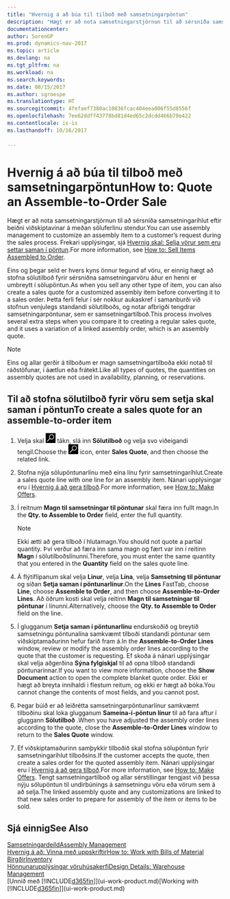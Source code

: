 ```yaml
---
title: "Hvernig á að búa til tilboð með samsetningarpöntun"
description: "Hægt er að nota samsetningarstjórnun til að sérsníða samsetningaríhlut eftir beiðni viðskiptavinar á meðan söluferlinu stendur."
documentationcenter: 
author: SorenGP
ms.prod: dynamics-nav-2017
ms.topic: article
ms.devlang: na
ms.tgt_pltfrm: na
ms.workload: na
ms.search.keywords: 
ms.date: 08/15/2017
ms.author: sgroespe
ms.translationtype: HT
ms.sourcegitcommit: 4fefaef7380ac10836fcac404eea006f55d8556f
ms.openlocfilehash: 7ee62ddff43778bd81d4ed65c2dcdd466b79e422
ms.contentlocale: is-is
ms.lasthandoff: 10/16/2017

---
```

# <a name="how-to-quote-an-assemble-to-order-sale"></a><span data-ttu-id="c544a-103">Hvernig á að búa til tilboð með samsetningarpöntun</span><span class="sxs-lookup"><span data-stu-id="c544a-103">How to: Quote an Assemble-to-Order Sale</span></span>
<span data-ttu-id="c544a-104">Hægt er að nota samsetningarstjórnun til að sérsníða samsetningaríhlut eftir beiðni viðskiptavinar á meðan söluferlinu stendur.</span><span class="sxs-lookup"><span data-stu-id="c544a-104">You can use assembly management to customize an assembly item to a customer’s request during the sales process.</span></span> <span data-ttu-id="c544a-105">Frekari upplýsingar, sjá [Hvernig skal: Selja vörur sem eru settar saman í pöntun](assembly-how-to-sell-items-assembled-to-order.md).</span><span class="sxs-lookup"><span data-stu-id="c544a-105">For more information, see [How to: Sell Items Assembled to Order](assembly-how-to-sell-items-assembled-to-order.md).</span></span>  

<span data-ttu-id="c544a-106">Eins og þegar seld er hvers kyns önnur tegund af vöru, er einnig hægt að stofna sölutilboð fyrir sérsniðna samsetningarvöru áður en henni er umbreytt í sölupöntun.</span><span class="sxs-lookup"><span data-stu-id="c544a-106">As when you sell any other type of item, you can also create a sales quote for a customized assembly item before converting it to a sales order.</span></span> <span data-ttu-id="c544a-107">Þetta ferli felur í sér nokkur aukaskref í samanburði við stofnun venjulegs standandi sölutilboðs, og notar afbrigði tengdrar samsetningarpöntunar, sem er samsetningartilboð.</span><span class="sxs-lookup"><span data-stu-id="c544a-107">This process involves several extra steps when you compare it to creating a regular sales quote, and it uses a variation of a linked assembly order, which is an assembly quote.</span></span>

> [!NOTE]  
>  <span data-ttu-id="c544a-108">Eins og allar gerðir á tilboðum er magn samsetningartilboða ekki notað til ráðstöfunar, í áætlun eða frátekt.</span><span class="sxs-lookup"><span data-stu-id="c544a-108">Like all types of quotes, the quantities on assembly quotes are not used in availability, planning, or reservations.</span></span>  

## <a name="to-create-a-sales-quote-for-an-assemble-to-order-item"></a><span data-ttu-id="c544a-109">Til að stofna sölutilboð fyrir vöru sem setja skal saman í pöntun</span><span class="sxs-lookup"><span data-stu-id="c544a-109">To create a sales quote for an assemble-to-order item</span></span>  
1.  <span data-ttu-id="c544a-110">Velja skal ![Leit að síðu eða skýrslu](media/ui-search/search_small.png "Leit að síðu eða skýrslu táknið") tákn, slá inn **Sölutilboð** og velja svo viðeigandi tengil.</span><span class="sxs-lookup"><span data-stu-id="c544a-110">Choose the ![Search for Page or Report](media/ui-search/search_small.png "Search for Page or Report icon") icon, enter **Sales Quote**, and then choose the related link.</span></span>  
2.  <span data-ttu-id="c544a-111">Stofna nýja sölupöntunarlínu með eina línu fyrir samsetningaríhlut.</span><span class="sxs-lookup"><span data-stu-id="c544a-111">Create a sales quote line with one line for an assembly item.</span></span> <span data-ttu-id="c544a-112">Nánari upplýsingar eru í [Hvernig á að gera tilboð](sales-how-make-offers.md).</span><span class="sxs-lookup"><span data-stu-id="c544a-112">For more information, see [How to: Make Offers](sales-how-make-offers.md).</span></span>  
3.  <span data-ttu-id="c544a-113">Í reitnum **Magn til samsetningar til pöntunar** skal færa inn fullt magn.</span><span class="sxs-lookup"><span data-stu-id="c544a-113">In the **Qty. to Assemble to Order** field, enter the full quantity.</span></span>

    > [!NOTE]  
    >  <span data-ttu-id="c544a-114">Ekki ætti að gera tilboð í hlutamagn.</span><span class="sxs-lookup"><span data-stu-id="c544a-114">You should not quote a partial quantity.</span></span> <span data-ttu-id="c544a-115">Því verður að færa inn sama magn og fært var inn í reitinn **Magn** í sölutilboðslínunni.</span><span class="sxs-lookup"><span data-stu-id="c544a-115">Therefore, you must enter the same quantity that you entered in the **Quantity** field on the sales quote line.</span></span>  

4.  <span data-ttu-id="c544a-116">Á flýtiflipanum skal velja **Línur**, velja **Lína**, velja **Samsetning til pöntunar** og síðan **Setja saman í pöntunarlínur**.</span><span class="sxs-lookup"><span data-stu-id="c544a-116">On the **Lines** FastTab, choose **Line**, choose **Assemble to Order**, and then choose **Assemble-to-Order Lines**.</span></span> <span data-ttu-id="c544a-117">Að öðrum kosti skal velja reitinn **Magn til samsetningar til pöntunar** í línunni.</span><span class="sxs-lookup"><span data-stu-id="c544a-117">Alternatively, choose the **Qty. to Assemble to Order** field on the line.</span></span>  
5.  <span data-ttu-id="c544a-118">Í glugganum **Setja saman í pöntunarlínu** endurskoðið og breytið samsetningu pöntunalína samkvæmt tilboði standandi pöntunar sem viðskiptamaðurinn hefur farið fram á.</span><span class="sxs-lookup"><span data-stu-id="c544a-118">In the **Assemble-to-Order Lines** window, review or modify the assembly order lines according to the quote that the customer is requesting.</span></span> <span data-ttu-id="c544a-119">Ef skoða á nánari upplýsingar skal velja aðgerðina **Sýna fylgiskjal** til að opna tilboð standandi pöntunarinnar.</span><span class="sxs-lookup"><span data-stu-id="c544a-119">If you want to view more information, choose the **Show Document** action to open the complete blanket quote order.</span></span> <span data-ttu-id="c544a-120">Ekki er hægt að breyta innihaldi i flestum reitum, og ekki er hægt að bóka.</span><span class="sxs-lookup"><span data-stu-id="c544a-120">You cannot change the contents of most fields, and you cannot post.</span></span>  
6.  <span data-ttu-id="c544a-121">Þegar búið er að leiðrétta samsetningarpöntunarlínur samkvæmt tilboðinu skal loka glugganum **Sameina-í-pöntun línur** til að fara aftur í gluggann **Sölutilboð** .</span><span class="sxs-lookup"><span data-stu-id="c544a-121">When you have adjusted the assembly order lines according to the quote, close the **Assemble-to-Order Lines** window to return to the **Sales Quote** window.</span></span>  
7.  <span data-ttu-id="c544a-122">Ef viðskiptamaðurinn samþykkir tilboðið skal stofna sölupöntun fyrir samsetningaríhlut tilboðsins.</span><span class="sxs-lookup"><span data-stu-id="c544a-122">If the customer accepts the quote, then create a sales order for the quoted assembly item.</span></span> <span data-ttu-id="c544a-123">Nánari upplýsingar eru í [Hvernig á að gera tilboð](sales-how-make-offers.md).</span><span class="sxs-lookup"><span data-stu-id="c544a-123">For more information, see [How to: Make Offers](sales-how-make-offers.md).</span></span> <span data-ttu-id="c544a-124">Tengt samsetningartilboð og allar sérstillingar tengjast við þessa nýju sölupöntun til undirbúnings á samsetningu vöru eða vörum sem á að selja.</span><span class="sxs-lookup"><span data-stu-id="c544a-124">The linked assembly quote and any customizations are linked to that new sales order to prepare for assembly of the item or items to be sold.</span></span>  

## <a name="see-also"></a><span data-ttu-id="c544a-125">Sjá einnig</span><span class="sxs-lookup"><span data-stu-id="c544a-125">See Also</span></span>  
[<span data-ttu-id="c544a-126">Samsetningardeild</span><span class="sxs-lookup"><span data-stu-id="c544a-126">Assembly Management</span></span>](assembly-assemble-items.md)  
[<span data-ttu-id="c544a-127">Hvernig á að: Vinna með uppskriftir</span><span class="sxs-lookup"><span data-stu-id="c544a-127">How to: Work with Bills of Material</span></span>](inventory-how-work-BOMs.md)  
[<span data-ttu-id="c544a-128">Birgðir</span><span class="sxs-lookup"><span data-stu-id="c544a-128">Inventory</span></span>](inventory-manage-inventory.md)  
[<span data-ttu-id="c544a-129">Hönnunarupplýsingar vöruhúsakerfi</span><span class="sxs-lookup"><span data-stu-id="c544a-129">Design Details: Warehouse Management</span></span>](design-details-warehouse-management.md)  
<span data-ttu-id="c544a-130">[Unnið með [!INCLUDE[d365fin](includes/d365fin_md.md)]](ui-work-product.md)</span><span class="sxs-lookup"><span data-stu-id="c544a-130">[Working with [!INCLUDE[d365fin](includes/d365fin_md.md)]](ui-work-product.md)</span></span>

